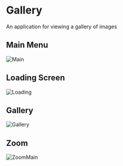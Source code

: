 # Gallery
An application for viewing a gallery of images

## Main Menu
![Main](https://github.com/SharipovRus/Gallery/assets/106979924/6c9945e6-ed97-41c1-8a92-db1f1872d913)
## Loading Screen
![Loading](https://github.com/SharipovRus/Gallery/assets/106979924/cd1edc49-14f4-4998-97de-02b209e41283)
## Gallery
![Gallery](https://github.com/SharipovRus/Gallery/assets/106979924/a5c6b598-b1ae-497d-a2b2-e72ec4f930bf)
## Zoom 
![ZoomMain](https://github.com/SharipovRus/Gallery/assets/106979924/7ab3c9d8-aa3d-4582-94e8-279c07146f63)
